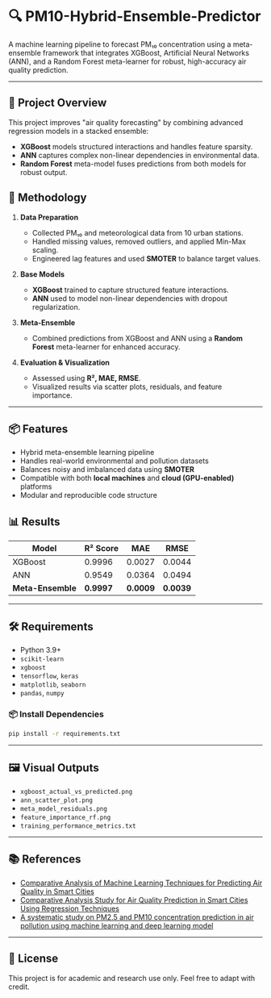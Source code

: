 
# 🔍 PM10-Hybrid-Ensemble-Predictor


A machine learning pipeline to forecast PM₁₀ concentration using a meta-ensemble framework that integrates XGBoost, Artificial Neural Networks (ANN), and a Random Forest meta-learner for robust, high-accuracy air quality prediction.

---

## 🚀 Project Overview

This project improves "air quality forecasting" by combining advanced regression models in a stacked ensemble:

- **XGBoost** models structured interactions and handles feature sparsity.
- **ANN** captures complex non-linear dependencies in environmental data.
- **Random Forest** meta-model fuses predictions from both models for robust output.


## 🧠 Methodology

1. **Data Preparation**
   - Collected PM₁₀ and meteorological data from 10 urban stations.
   - Handled missing values, removed outliers, and applied Min-Max scaling.
   - Engineered lag features and used **SMOTER** to balance target values.

2. **Base Models**
   - **XGBoost** trained to capture structured feature interactions.
   - **ANN** used to model non-linear dependencies with dropout regularization.

3. **Meta-Ensemble**
   - Combined predictions from XGBoost and ANN using a **Random Forest** meta-learner for enhanced accuracy.

4. **Evaluation & Visualization**
   - Assessed using **R², MAE, RMSE**.
   - Visualized results via scatter plots, residuals, and feature importance.
---

## 📦 Features

- Hybrid meta-ensemble learning pipeline
- Handles real-world environmental and pollution datasets
- Balances noisy and imbalanced data using **SMOTER**
- Compatible with both **local machines** and **cloud (GPU-enabled)** platforms
- Modular and reproducible code structure

## 📊 Results

| Model            | R² Score | MAE     | RMSE    |
|------------------|----------|---------|---------|
| XGBoost          | 0.9996   | 0.0027  | 0.0044  |
| ANN              | 0.9549   | 0.0364  | 0.0494  |
| **Meta-Ensemble**| **0.9997** | **0.0009** | **0.0039** |

---

## 🛠️ Requirements

- Python 3.9+
- `scikit-learn`
- `xgboost`
- `tensorflow`, `keras`
- `matplotlib`, `seaborn`
- `pandas`, `numpy`

### 📦 Install Dependencies

```bash
pip install -r requirements.txt
```
---
## 🖼️ Visual Outputs

- `xgboost_actual_vs_predicted.png`
- `ann_scatter_plot.png`
- `meta_model_residuals.png`
- `feature_importance_rf.png`
- `training_performance_metrics.txt`

---

## 📚 References
- [Comparative Analysis of Machine Learning Techniques for Predicting Air Quality in Smart Cities](./Comparative_Analysis_of_Machine_Learning_Techniques_for_Predicting_Air_Quality_in_Smart_Cities.pdf)
- [Comparative Analysis Study for Air Quality Prediction in Smart Cities Using Regression Techniques](./Comparative_Analysis_Study_for_Air_Quality_Predict.pdf)
- [A systematic study on PM2.5 and PM10 concentration prediction in air pollution using machine learning and deep learning model](https://www.sciencedirect.com/science/article/pii/S2590182625000967)

---

## 📌 License

This project is for academic and research use only. Feel free to adapt with credit.


